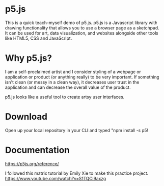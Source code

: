 # p5.js
This is a quick teach-myself demo of p5.js.
p5.js is a Javascript library with drawing functionality that allows you to use a browser page as a sketchpad. It can be used for art, data visualization, and websites alongside other tools like HTML5, CSS and JavaScript.

# Why p5.js?
I am a self-proclaimed artist and I consider styling of a webpage or application or product (or anything really) to be very important. If something isn't clean (or messy in a clean way), it decreases user trust in the application and can decrease the overall value of the product.

p5.js looks like a useful tool to create artsy user interfaces. 

# Download
Open up your local repository in your CLI and typed "npm install -s p5!

# Documentation
https://p5js.org/reference/

I followed this matrix tutorial by Emily Xie to make this practice project.
https://www.youtube.com/watch?v=S1TQCi9axzg
